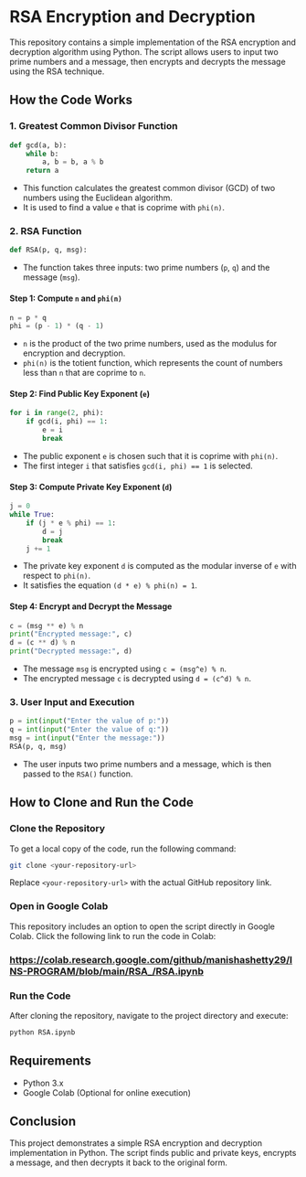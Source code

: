 # RSA Encryption and Decryption

This repository contains a simple implementation of the RSA encryption and decryption algorithm using Python. The script allows users to input two prime numbers and a message, then encrypts and decrypts the message using the RSA technique.

## How the Code Works

### 1. **Greatest Common Divisor Function**
```python
def gcd(a, b):
    while b:
        a, b = b, a % b
    return a
```
- This function calculates the greatest common divisor (GCD) of two numbers using the Euclidean algorithm.
- It is used to find a value `e` that is coprime with `phi(n)`.

### 2. **RSA Function**
```python
def RSA(p, q, msg):
```
- The function takes three inputs: two prime numbers (`p`, `q`) and the message (`msg`).

#### **Step 1: Compute `n` and `phi(n)`**
```python
n = p * q
phi = (p - 1) * (q - 1)
```
- `n` is the product of the two prime numbers, used as the modulus for encryption and decryption.
- `phi(n)` is the totient function, which represents the count of numbers less than `n` that are coprime to `n`.

#### **Step 2: Find Public Key Exponent (`e`)**
```python
for i in range(2, phi):
    if gcd(i, phi) == 1:
        e = i
        break
```
- The public exponent `e` is chosen such that it is coprime with `phi(n)`.
- The first integer `i` that satisfies `gcd(i, phi) == 1` is selected.

#### **Step 3: Compute Private Key Exponent (`d`)**
```python
j = 0
while True:
    if (j * e % phi) == 1:
        d = j
        break
    j += 1
```
- The private key exponent `d` is computed as the modular inverse of `e` with respect to `phi(n)`.
- It satisfies the equation `(d * e) % phi(n) = 1`.

#### **Step 4: Encrypt and Decrypt the Message**
```python
c = (msg ** e) % n
print("Encrypted message:", c)
d = (c ** d) % n
print("Decrypted message:", d)
```
- The message `msg` is encrypted using `c = (msg^e) % n`.
- The encrypted message `c` is decrypted using `d = (c^d) % n`.

### 3. **User Input and Execution**
```python
p = int(input("Enter the value of p:"))
q = int(input("Enter the value of q:"))
msg = int(input("Enter the message:"))
RSA(p, q, msg)
```
- The user inputs two prime numbers and a message, which is then passed to the `RSA()` function.

## How to Clone and Run the Code

### Clone the Repository
To get a local copy of the code, run the following command:
```sh
git clone <your-repository-url>
```
Replace `<your-repository-url>` with the actual GitHub repository link.

### Open in Google Colab
This repository includes an option to open the script directly in Google Colab. Click the following link to run the code in Colab:

### https://colab.research.google.com/github/manishashetty29/INS-PROGRAM/blob/main/RSA_/RSA.ipynb

### Run the Code
After cloning the repository, navigate to the project directory and execute:
```sh
python RSA.ipynb
```

## Requirements
- Python 3.x
- Google Colab (Optional for online execution)

## Conclusion
This project demonstrates a simple RSA encryption and decryption implementation in Python. The script finds public and private keys, encrypts a message, and then decrypts it back to the original form.

